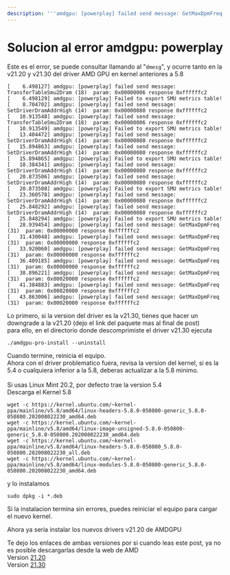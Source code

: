 ```yaml
---
description: '''amdgpu: [powerplay] failed send message: GetMaxDpmFreq'''
---
```


# Solucion al error amdgpu: powerplay

Este es el error, se puede consultar llamando al "`dmesg`", y ocurre tanto en la v21.20 y v21.30 del driver AMD GPU en kernel anteriores a 5.8

```
[    6.498127] amdgpu: [powerplay] failed send message: TransferTableSmu2Dram (18) 	param: 0x00000006 response 0xffffffc2
[    6.498129] amdgpu: [powerplay] Failed to export SMU metrics table!
[    8.704702] amdgpu: [powerplay] failed send message: SetDriverDramAddrHigh (14) 	param: 0x00000080 response 0xffffffc2
[   10.913548] amdgpu: [powerplay] failed send message: TransferTableSmu2Dram (18) 	param: 0x00000006 response 0xffffffc2
[   10.913549] amdgpu: [powerplay] Failed to export SMU metrics table!
[   13.404472] amdgpu: [powerplay] failed send message: SetDriverDramAddrHigh (14) 	param: 0x00000080 response 0xffffffc2
[   15.894863] amdgpu: [powerplay] failed send message: SetDriverDramAddrHigh (14) 	param: 0x00000080 response 0xffffffc2
[   15.894865] amdgpu: [powerplay] Failed to export SMU metrics table!
[   18.384341] amdgpu: [powerplay] failed send message: SetDriverDramAddrHigh (14) 	param: 0x00000080 response 0xffffffc2
[   20.873506] amdgpu: [powerplay] failed send message: SetDriverDramAddrHigh (14) 	param: 0x00000080 response 0xffffffc2
[   20.873508] amdgpu: [powerplay] Failed to export SMU metrics table!
[   23.360578] amdgpu: [powerplay] failed send message: SetDriverDramAddrHigh (14) 	param: 0x00000080 response 0xffffffc2
[   25.848292] amdgpu: [powerplay] failed send message: SetDriverDramAddrHigh (14) 	param: 0x00000080 response 0xffffffc2
[   25.848294] amdgpu: [powerplay] Failed to export SMU metrics table!
[   28.939454] amdgpu: [powerplay] failed send message: GetMaxDpmFreq (31) 	param: 0x00000000 response 0xffffffc2
[   31.430048] amdgpu: [powerplay] failed send message: GetMaxDpmFreq (31) 	param: 0x00000000 response 0xffffffc2
[   33.920060] amdgpu: [powerplay] failed send message: GetMaxDpmFreq (31) 	param: 0x00000000 response 0xffffffc2
[   36.409185] amdgpu: [powerplay] failed send message: GetMaxDpmFreq (31) 	param: 0x00000000 response 0xffffffc2
[   38.896221] amdgpu: [powerplay] failed send message: GetMaxDpmFreq (31) 	param: 0x00020000 response 0xffffffc2
[   41.384883] amdgpu: [powerplay] failed send message: GetMaxDpmFreq (31) 	param: 0x00020000 response 0xffffffc2
[   43.863006] amdgpu: [powerplay] failed send message: GetMaxDpmFreq (31) 	param: 0x00020000 response 0xffffffc2
```

Lo primero, si la version del driver es la v21.30, tienes que hacer un downgrade a la v21.20 (dejo el link del paquete mas al final de post)\
para ello, en el directorio donde descomprimiste el driver v21.30 ejecuta

```
./amdgpu-pro-install --uninstall
```

Cuando termine, reinicia el equipo.\
Ahora con el driver problematico fuera, revisa la version del kernel, si es la 5.4 o cualquiera inferior a la 5.8, deberas actualizar a la 5.8 minimo.\
\
Si usas Linux Mint 20.2, por defecto trae la version 5.4\
Descarga el Kernel 5.8

```
wget -c https://kernel.ubuntu.com/~kernel-ppa/mainline/v5.8/amd64/linux-headers-5.8.0-050800-generic_5.8.0-050800.202008022230_amd64.deb
wget -c https://kernel.ubuntu.com/~kernel-ppa/mainline/v5.8/amd64/linux-image-unsigned-5.8.0-050800-generic_5.8.0-050800.202008022230_amd64.deb
wget -c https://kernel.ubuntu.com/~kernel-ppa/mainline/v5.8/amd64/linux-headers-5.8.0-050800_5.8.0-050800.202008022230_all.deb
wget -c https://kernel.ubuntu.com/~kernel-ppa/mainline/v5.8/amd64/linux-modules-5.8.0-050800-generic_5.8.0-050800.202008022230_amd64.deb
```

y lo instalamos

```
sudo dpkg -i *.deb
```

Si la instalacion termina sin errores, puedes reiniciar el equipo para cargar el nuevo kernel.

Ahora ya seria instalar los nuevos drivers v21.20 de AMDGPU

Te dejo los enlaces de ambas versiones por si cuando leas este post, ya no es posible descargarlas desde la web de AMD\
Version [21.20](https://mega.nz/file/RR5EjBAb#tPajDSXZbeKsHZFdVUtUhYLRdPpEU89H3Uw9x4VSudw)\
Version [21.30](https://mega.nz/file/Zd4AhLZK#DXEL\_1BDNtPYFZ8HDFcT2dDdYbNyUnQQp0vSBuuI77g)
